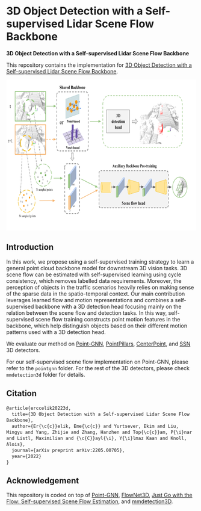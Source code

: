 # 3D Object Detection with a Self-supervised Lidar Scene Flow Backbone
<b>3D Object Detection with a Self-supervised Lidar Scene Flow Backbone</b>

This repository contains the implementation for [3D Object Detection with a Self-supervised Lidar Scene Flow Backbone](https://arxiv.org/abs/2205.00705). 

<img src="figs/overview.png" alt="Self-supervised scene flow pre-training pipeline for 3D object detection downstream task" height="400"/>

## Introduction

In this work, we propose using a self-supervised training strategy to learn a general point cloud backbone model for downstream 3D vision tasks. 3D scene flow can be estimated with self-supervised learning using cycle consistency, which removes labelled data requirements. Moreover, the perception of objects in the traffic scenarios heavily relies on making sense of the sparse data in the spatio-temporal context. Our main contribution leverages learned flow and motion representations and combines a self-supervised backbone with a 3D detection head focusing mainly on the relation between the scene flow and detection tasks. In this way, self-supervised scene flow training constructs point motion features in the backbone, which help distinguish objects based on their different motion patterns used with a 3D detection head.

We evaluate our method on [Point-GNN](https://openaccess.thecvf.com/content_CVPR_2020/papers/Shi_Point-GNN_Graph_Neural_Network_for_3D_Object_Detection_in_a_CVPR_2020_paper.pdf), [PointPillars](https://openaccess.thecvf.com/content_CVPR_2019/papers/Lang_PointPillars_Fast_Encoders_for_Object_Detection_From_Point_Clouds_CVPR_2019_paper.pdf), [CenterPoint](https://openaccess.thecvf.com/content/CVPR2021/papers/Yin_Center-Based_3D_Object_Detection_and_Tracking_CVPR_2021_paper.pdf), and [SSN](https://link.springer.com/chapter/10.1007/978-3-030-58595-2_35) 3D detectors. 

For our self-supervised scene flow implementation on Point-GNN, please refer to the `pointgnn` folder. For the rest of the 3D detectors, please check `mmdetection3d` folder for details. 

## Citation
```
@article{erccelik20223d,
  title={3D Object Detection with a Self-supervised Lidar Scene Flow Backbone},
  author={Er{\c{c}}elik, Eme{\c{c}} and Yurtsever, Ekim and Liu, Mingyu and Yang, Zhijie and Zhang, Hanzhen and Top{\c{c}}am, P{\i}nar and Listl, Maximilian and {\c{C}}ayl{\i}, Y{\i}lmaz Kaan and Knoll, Alois},
  journal={arXiv preprint arXiv:2205.00705},
  year={2022}
}
```

## Acknowledgement
This repository is coded on top of [Point-GNN](https://github.com/WeijingShi/Point-GNN), [FlowNet3D](https://github.com/xingyul/flownet3d), [Just Go with the Flow: Self-supervised Scene Flow Estimation](https://github.com/HimangiM/Just-Go-with-the-Flow-Self-Supervised-Scene-Flow-Estimation), and [mmdetection3D](https://github.com/open-mmlab/mmdetection3d).